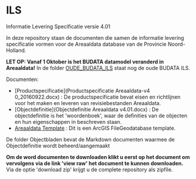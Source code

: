 ILS
===

Informatie Levering Specificatie versie 4.01

In deze repository staan de documenten die samen de informatie levering specificatie vormen voor de Areaaldata database van de Provincie Noord-Holland.

__LET OP: Vanaf 1 Oktober is het BUDATA datamodel veranderd in Areaaldata!__ In de folder [OUDE_BUDATA_ILS](OUDE_BUDATA_ILS) staat nog de oude BUDATA ILS.

Documenten:
* [Productspecificatie](Productspecificatie Areaaldata-v4 0_20160922.docx) : De productspecificatie bevat eisen en richtlijnen voor het maken en leveren van revisiebestanden Areaaldata.
* [Objectdefinitie](Objectdefinitie Areaaldata v4.01.docx) : De objectdefinitie is het 'woordenboek', waar de definities van de objecten en hun eigenschappen in beschreven staan.
* [Areaaldata Template](AREAALDATA_4_01_Template.zip) : Dit is een ArcGIS FileGeodatabase template.

De folder Objectbladen bevat de Markdown documenten waarmee de Objectdefinitie wordt beheerd/aangemaakt

__Om de word documenten te downloaden klikt u eerst op het document om vervolgens via de link 'view raw' het document te kunnen downloaden.__
Via de optie 'download zip' krijgt u de complete repository als zipfile.
